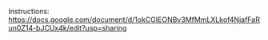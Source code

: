 Instructions: <a href="https://docs.google.com/document/d/1okCGIEONBv3MfMmLXLkof4NjafFaRun0Z14-bJCUx4k/edit?usp=sharing">https://docs.google.com/document/d/1okCGIEONBv3MfMmLXLkof4NjafFaRun0Z14-bJCUx4k/edit?usp=sharing</a>
